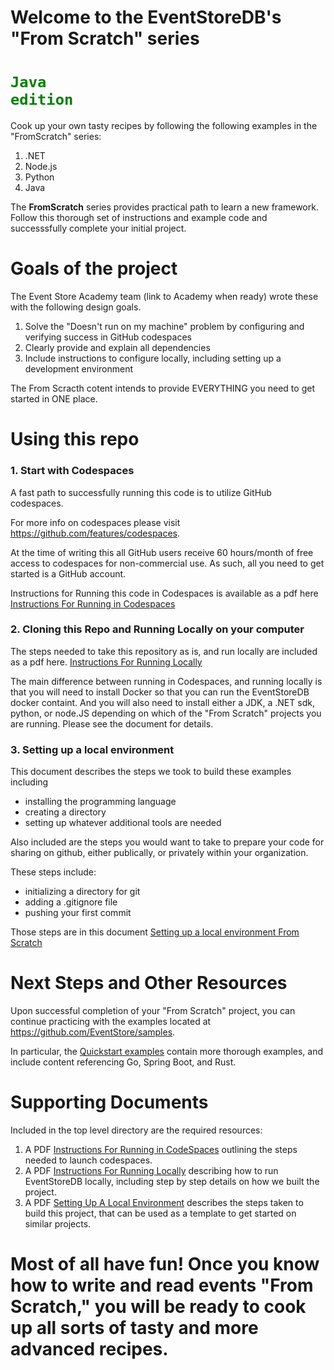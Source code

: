 # Welcome to the EventStoreDB's "From Scratch" series   
# <code style="color : green">Java edition</code>

Cook up your own tasty recipes by following the following examples in the "FromScratch" series:
1. .NET
2. Node.js
3. Python
4. Java

The **FromScratch** series provides practical path to learn a new framework.  Follow this thorough set of instructions and example code and successsfully complete your initial project. 

# Goals of the project 

The Event Store Academy team (link to Academy when ready) wrote these with the following design goals.

1. Solve the "Doesn't run on my machine" problem by configuring and verifying success in GitHub codespaces
2. Clearly provide and explain all dependencies
3. Include instructions to configure locally, including setting up a development environment

The From Scracth cotent intends to provide EVERYTHING you need to get started in ONE place. 

# Using this repo

### 1. Start with Codespaces

A fast path to successfully running this code is to utilize GitHub codespaces.
 
For more info on codespaces please visit https://github.com/features/codespaces.

At the time of writing this all GitHub users receive 60 hours/month of free access to codespaces for non-commercial use.  As such, all you need to get started is a GitHub account.

Instructions for Running this code in Codespaces is available as a pdf here [Instructions For Running in Codespaces](./InstructionsForRunningInCodeSpaces.pdf)

### 2. Cloning this Repo and Running Locally on your computer

The steps needed to take this repository as is, and run locally are included as a pdf here. 
[Instructions For Running Locally](./InstructionsForRunningLocally.pdf)

The main difference between running in Codespaces, and running locally is that you will need to install Docker so that you can run the EventStoreDB docker containt. And you will also need to install either a JDK, a .NET sdk, python, or node.JS depending on which of the "From Scratch" projects you are running. Please see the document for details.


### 3. Setting up a local environment

This document describes the steps we took to build these examples including
* installing the programming language
* creating a directory
* setting up whatever additional tools are needed 

Also included are the steps you would want to take to prepare your code for sharing on github, either publically, or privately within your organization. 

These steps include:
* initializing a directory for git
* adding a .gitignore file
* pushing your first commit

Those steps are in this document [Setting up a local environment From Scratch](./SettingUpALocalEnvironment.pdf)


# Next Steps and Other Resources

Upon successful completion of your "From Scratch" project, you can continue practicing with the examples located at https://github.com/EventStore/samples.

In particular, the [Quickstart examples](https://GitHub.com/EventStore/samples/tree/main/Quickstart) contain more thorough examples, and include content referencing Go, Spring Boot, and Rust.




# Supporting Documents
 Included in the top level directory are the required resources:
 1. A PDF [Instructions For Running in CodeSpaces](InstructionsForRunningInCodeSpaces.pdf) outlining the steps needed to launch codespaces.
 2. A PDF [Instructions For Running Locally](InstructionsForRunningLocally.pdf) describing how to run EventStoreDB locally, including step by step details on how we built the project.
 3. A PDF [Setting Up A Local Environment](SettingUpALocalEnvironment.pdf) describes the steps taken to build this project, that can be used as a template to get started on similar projects.


# Most of all have fun!  Once you know how to write and read events "From Scratch," you will be ready to cook up all sorts of tasty and more advanced recipes. 


